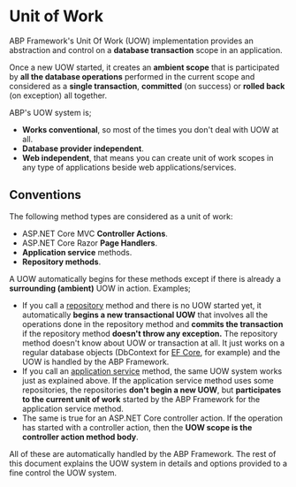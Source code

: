 # Unit of Work

ABP Framework's Unit Of Work (UOW) implementation provides an abstraction and control on a **database transaction** scope in an application.

Once a new UOW started, it creates an **ambient scope** that is participated by **all the database operations** performed in the current scope and considered as a **single transaction**, **committed** (on success) or **rolled back** (on exception) all together.

ABP's UOW system is;

* **Works conventional**, so most of the times you don't deal with UOW at all.
* **Database provider independent**.
* **Web independent**, that means you can create unit of work scopes in any type of applications beside web applications/services.

## Conventions

The following method types are considered as a unit of work:

* ASP.NET Core MVC **Controller Actions**.
* ASP.NET Core Razor **Page Handlers**.
* **Application service** methods.
* **Repository methods**.

A UOW automatically begins for these methods except if there is already a **surrounding (ambient)** UOW in action. Examples;

* If you call a [repository](Repositories.md) method and there is no UOW started yet, it automatically **begins a new transactional UOW** that involves all the operations done in the repository method and **commits the transaction** if the repository method **doesn't throw any exception.** The repository method doesn't know about UOW or transaction at all. It just works on a regular database objects (DbContext for [EF Core](Entity-Framework-Core.md), for example) and the UOW is handled by the ABP Framework.
* If you call an [application service](Application-Services.md) method, the same UOW system works just as explained above. If the application service method uses some repositories, the repositories **don't begin a new UOW**, but **participates to the current unit of work** started by the ABP Framework for the application service method.
* The same is true for an ASP.NET Core controller action. If the operation has started with a controller action, then the **UOW scope is the controller action method body**.

All of these are automatically handled by the ABP Framework. The rest of this document explains the UOW system in details and options provided to a fine control the UOW system.


